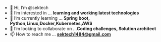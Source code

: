 - 👋 Hi, I’m @sektech
- 👀 I’m interested in ... **learning and working latest technologies**
- 🌱 I’m currently learning ... **Spring boot, Python,Linux,Docker,Kubernetes,AWS**
- 💞️ I’m looking to collaborate on ...**Coding challenges, Solution architect**
- 📫 How to reach me ... **sektech1484@gmail.com**
<!---
sektech/sektech is a ✨ special ✨ repository because its `README.md` (this file) appears on your GitHub profile.
You can click the Preview link to take a look at your changes.
--->

